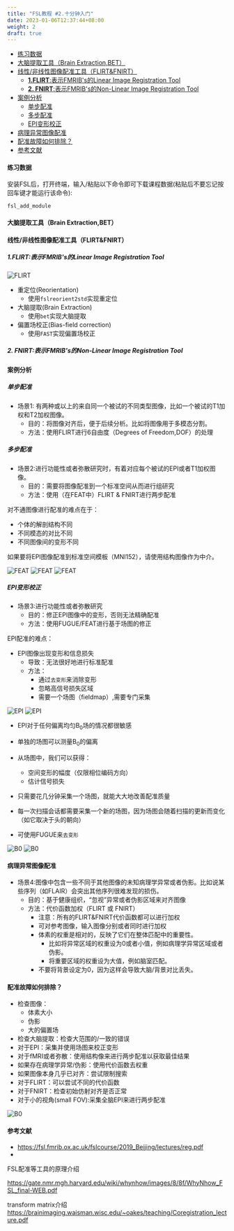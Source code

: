 ```yaml
---
title: "FSL教程 #2.十分钟入门"
date: 2023-01-06T12:37:44+08:00
weight: 2
draft: true
---
```


- [练习数据](#练习数据)
- [大脑提取工具（Brain Extraction,BET）](#大脑提取工具brain-extractionbet)
- [线性/非线性图像配准工具（FLIRT\&FNIRT）](#线性非线性图像配准工具flirtfnirt)
  - [**1.FLIRT**:表示FMRIB's的Linear Image Registration Tool](#1flirt表示fmribs的linear-image-registration-tool)
  - [**2. FNIRT**:表示FMRIB's的Non-Linear Image Registration Tool](#2-fnirt表示fmribs的non-linear-image-registration-tool)
- [案例分析](#案例分析)
  - [单步配准](#单步配准)
  - [多步配准](#多步配准)
  - [EPI变形校正](#epi变形校正)
- [病理异常图像配准](#病理异常图像配准)
- [配准故障如何排除？](#配准故障如何排除)
- [参考文献](#参考文献)


#### 练习数据
安装FSL后，打开终端，输入/粘贴以下命令即可下载课程数据(粘贴后不要忘记按回车键才能运行该命令): 
 ```shell
fsl_add_module
```



#### 大脑提取工具（Brain Extraction,BET）

#### 线性/非线性图像配准工具（FLIRT&FNIRT）
##### **1.FLIRT**:表示FMRIB's的Linear Image Registration Tool

![FLIRT](/fsl/images/03_flirt.png)

- 重定位(Reorientation)
  - 使用`fslreorient2std`实现重定位
- 大脑提取(Brain Extraction)
  - 使用`bet`实现大脑提取
- 偏置场校正(Bias-field correction)
  - 使用`FAST`实现偏置场校正 

##### **2. FNIRT**:表示FMRIB's的Non-Linear Image Registration Tool



#### 案例分析
##### 单步配准
- 场景1: 有两种或以上的来自同一个被试的不同类型图像，比如一个被试的T1加权和T2加权图像。
  - 目的：将图像对齐后，便于后续分析。比如将图像用于多模态分割。
  - 方法：使用FLIRT进行6自由度（Degrees of Freedom,DOF）的处理

##### 多步配准
- 场景2:进行功能性或者弥散研究时，有着对应每个被试的EPI或者T1加权图像。
  - 目的：需要将图像配准到一个标准空间从而进行组研究
  - 方法：使用（在FEAT中）FLIRT & FNIRT进行两步配准
  
对不通图像进行配准的难点在于：
- 个体的解剖结构不同
- 不同模态的对比不同
- 不同图像间的变形不同

如果要将EPI图像配准到标准空间模板（MNI152），请使用结构图像作为中介。

![FEAT](/fsl/images/04_feat.png)
![FEAT](/fsl/images/05_feat_01.png)
![FEAT](/fsl/images/06_feat_02.png)


##### EPI变形校正
- 场景3:进行功能性或者弥散研究
  - 目的：修正EPI图像中的变形，否则无法精确配准
  - 方法：使用FUGUE/FEAT进行基于场图的修正


EPI配准的难点：
- EPI图像出现变形和信息损失
  - 导致：无法很好地进行标准配准
  - 方法：
    - 通过`去变形`来消除变形
    - 忽略高信号损失区域
    - 需要一个场图（fieldmap）,需要专门采集

![EPI](/fsl/images/07_EPI.png)
![EPI](/fsl/images/08_EPI.png)

- EPI对于任何偏离均匀B<sub>0</sub>场的情况都很敏感
- 单独的场图可以测量B<sub>0</sub>的偏离

- 从场图中，我们可以获得：
  - 空间变形的幅度（仅限相位编码方向）
  - 估计信号损失
- 只需要花几分钟采集一个场图，就能大大地改善配准质量
- 每一次扫描会话都需要采集一个新的场图，因为场图会随着扫描的更新而变化（如它取决于头的朝向）
- 可使用FUGUE来`去变形`

![B0](/fsl/images/09_B0.png)
![B0](/fsl/images/10_B0.png)



#### 病理异常图像配准
- 场景4:图像中包含一些不同于其他图像的未知病理学异常或者伪影。比如说某些序列（如FLAIR）会突出其他序列很难发现的损伤。
  - 目的：基于健康组织，“忽视”异常或者伪影区域来对齐图像
  - 方法：代价函数加权（FLIRT 或 FNIRT）
    - 注意：所有的FLIRT&FNIRT代价函数都可以进行加权
    - 可对参考图像，输入图像分别或者同时进行加权
    - 体素的权重是相对的，反映了它们在整体匹配中的重要性。
      - 比如将异常区域的权重设为0或者小值，例如病理学异常区域或者伪影。
      - 将重要区域的权重设为大值，例如脑室匹配。
    - 不要将背景设定为0，因为这样会导致大脑/背景对比丢失。

#### 配准故障如何排除？
- 检查图像：
  - 体素大小
  - 伪影
  - 大的偏置场
- 检查大脑提取：检查大范围的/一致的错误
- 对于EPI：采集并使用场图来校正变形
- 对于fMRI或者弥散：使用结构像来进行两步配准以获取最佳结果
- 如果存在病理学异常/伪影：使用代价函数去权重
- 如果图像本身几乎已对齐：尝试限制搜索
- 对于FLIRT：可以尝试不同的代价函数
- 对于FNIRT：检查初始仿射对齐是否正常
- 对于小的视角(small FOV):采集全脑EPI来进行两步配准






![B0](/fsl/images/11_cost_function.png)


#### 参考文献
- https://fsl.fmrib.ox.ac.uk/fslcourse/2019_Beijing/lectures/reg.pdf
- 


FSL配准等工具的原理介绍

https://gate.nmr.mgh.harvard.edu/wiki/whynhow/images/8/8f/WhyNhow_FSL_final-WEB.pdf

transform matrix介绍
https://brainimaging.waisman.wisc.edu/~oakes/teaching/Coregistration_lecture.pdf


